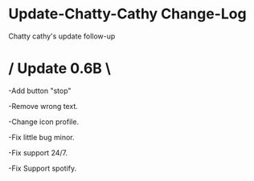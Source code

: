 # Update-Chatty-Cathy Change-Log
Chatty cathy's update follow-up

  # / Update 0.6B \
 
 -Add button "stop"
 
 -Remove wrong text.
 
 -Change icon profile.
 
 -Fix little bug minor.
 
 -Fix support 24/7.
 
 -Fix Support spotify.
 




